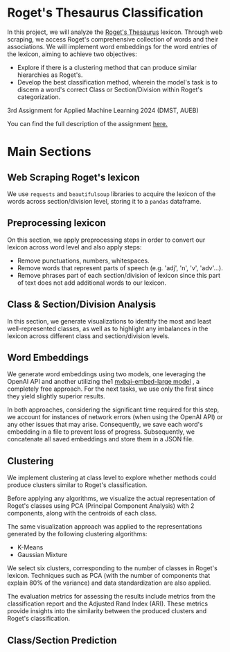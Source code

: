 # Roget's Thesaurus Classification


In this project, we will analyze the [Roget's Thesaurus](https://www.gutenberg.org/files/10681/old/20040627-10681-h-body-pos.htm#180.1) lexicon.
Through web scraping, we access Roget's comprehensive collection of words and their associations. We will implement word embeddings for the word entries of the lexicon, aiming to achieve two objectives:
* Explore if there is a clustering method that can produce similar hierarchies as Roget's.
* Develop the best classification method, wherein the model's task is to discern a word's correct Class or Section/Division within Roget's categorization.

3rd Assignment for Applied Machine Learning 2024 (DMST, AUEB)

You can find the full description of the assignment [here.](https://github.com/cfragiadakis/Roget-s-Thesaurus-Classification/blob/main/third_assignment.ipynb) 

# Main Sections

## Web Scraping Roget's lexicon

We use `requests` and `beautifulsoup` libraries to acquire the lexicon of the words across section/division level, storing it to a `pandas` dataframe.

## Preprocessing lexicon

On this section, we apply preprocessing steps in order to convert our lexicon across word level and also apply steps:
* Remove punctuations, numbers, whitespaces.
* Remove words that represent parts of speech (e.g. 'adj', 'n', 'v', 'adv'...).
* Remove phrases part of each section/division of lexicon since this part of text does not add additional words to our lexicon. 

## Class & Section/Division Analysis

In this section, we generate visualizations to identify the most and least well-represented classes,  as well as to highlight any imbalances in the lexicon across different class and section/division levels.

## Word Embeddings

We generate word embeddings using two models, one leveraging the OpenAI API and another utilizing the1 [mxbai-embed-large model](https://huggingface.co/mixedbread-ai/mxbai-embed-2d-large-v1) , a completely free approach. For the next tasks, we use only the first since they yield slightly superior results.

In both approaches, considering the significant time required for this step, we account for instances of network errors (when using the OpenAI API) or any other issues that may arise. Consequently, we save each word's embedding in a file to prevent loss of progress. Subsequently, we concatenate all saved embeddings and store them in a JSON file.


## Clustering
We implement clustering at  class level to explore whether methods could produce clusters similar to Roget's classification.

Before applying any algorithms, we visualize the actual representation of Roget's classes using PCA (Principal Component Analysis) with 2 components, along with the centroids of each class.

The same visualization approach was applied to the representations generated by the following clustering algorithms:

* K-Means
* Gaussian Mixture
  
We select six clusters, corresponding to the number of classes in Roget's lexicon. Techniques such as PCA (with the number of components that explain 80% of the variance) and data standardization are also applied.

The evaluation metrics for assessing the results include metrics from the classification report and the Adjusted Rand Index (ARI). These metrics provide insights into the similarity between the produced clusters and Roget's classification.

## Class/Section Prediction
